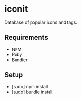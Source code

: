 # iconit
Database of popular icons and tags.

## Requirements

- NPM
- Ruby
- Bundler

## Setup

- [sudo] npm install
- [sudo] bundle install

